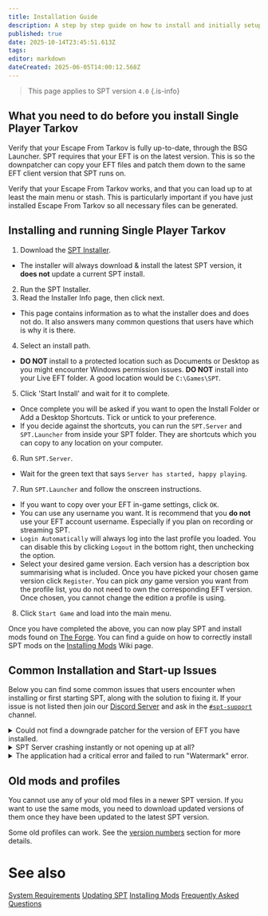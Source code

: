 ```yaml
---
title: Installation Guide
description: A step by step guide on how to install and initially setup Single Player Tarkov.
published: true
date: 2025-10-14T23:45:51.613Z
tags: 
editor: markdown
dateCreated: 2025-06-05T14:00:12.568Z
---
```


> This page applies to SPT version `4.0`
{.is-info}


## What you need to do before you install Single Player Tarkov
Verify that your Escape From Tarkov is fully up-to-date, through the BSG Launcher.
SPT requires that your EFT is on the latest version. This is so the downpatcher can copy your EFT files and patch them down to the same EFT client version that SPT runs on.

Verify that your Escape From Tarkov works, and that you can load up to at least the main menu or stash.
This is particularly important if you have just installed Escape From Tarkov so all necessary files can be generated.

## Installing and running Single Player Tarkov

1. Download the [SPT Installer](https://forge.sp-tarkov.com/installer).
 - The installer will always download & install the latest SPT version, it **does not** update a current SPT install.
2. Run the SPT Installer.
3. Read the Installer Info page, then click next.
 - This page contains information as to what the installer does and does not do. It also answers many common questions that users have which is why it is there.
4. Select an install path. 
 - **DO NOT** install to a protected location such as Documents or Desktop as you might encounter Windows permission issues. **DO NOT** install into your Live EFT folder. A good location would be `C:\Games\SPT`.
5. Click 'Start Install' and wait for it to complete.
 - Once complete you will be asked if you want to open the Install Folder or Add a Desktop Shortcuts. Tick or untick to your preference.
  - If you decide against the shortcuts, you can run the `SPT.Server` and `SPT.Launcher` from inside your SPT folder. They are shortcuts which you can copy to any location on your computer.
6. Run `SPT.Server`.
 - Wait for the green text that says `Server has started, happy playing`.
7. Run `SPT.Launcher` and follow the onscreen instructions.
 - If you want to copy over your EFT in-game settings, click `OK`. 
 - You can use any username you want. It is recommend that you **do not** use your EFT account username. Especially if you plan on recording or streaming SPT.
 - `Login Automatically` will always log into the last profile you loaded. You can disable this by clicking `Logout` in the bottom right, then unchecking the option.
 - Select your desired game version. Each version has a description box summarising what is included. Once you have picked your chosen game version click `Register`. You can pick *any* game version you want from the profile list, you do not need to own the corresponding EFT version. Once chosen, you cannot change the edition a profile is using.
8. Click `Start Game` and load into the main menu.

Once you have completed the above, you can now play SPT and install mods found on [The Forge](https://forge.sp-tarkov.com/). You can find a guide on how to correctly install SPT mods on the [Installing Mods](https://wiki.sp-tarkov.com/Installing_Mods) Wiki page.

## Common Installation and Start-up Issues
Below you can find some common issues that users encounter when installing or first starting SPT, along with the solution to fixing it. If your issue is not listed then join our [Discord Server](http://discord.sp-tarkov.com/) and ask in the [`#spt-support`](https://discord.com/channels/875684761291599922/1172730102119944222) channel.

<details>
<summary>Could not find a downgrade patcher for the version of EFT you have installed.</summary>

<img src="/installernewpatch.png" style="border: 2px solid grey;" alt="Patcher Error">

  There is a new EFT update and either the SPT Development Team needs to update the downpatcher or you have not updated your EFT via the BSG Launcher.

</details>

<details>
<summary>SPT Server crashing instantly or not opening up at all?</summary>
Install both of the below .NET programs. If it states that they are already installed, then use the repair option. Restart your system after.
  
[Runtime 9.0.9](https://dotnet.microsoft.com/en-us/download/dotnet/thank-you/runtime-9.0.9-windows-x64-installer)
[ASP.NET 9.0.9](https://dotnet.microsoft.com/en-us/download/dotnet/thank-you/runtime-aspnetcore-9.0.9-windows-x64-installer)

</details>

<details>
<summary>The application had a critical error and failed to run "Watermark" error.</summary>

<img src="/failedshortcuts.png" style="border: 2px solid grey;" alt="Watermark Error">

This happens because you have moved the `SPT.Server` and/or the `SPT.Launcher`, out of your `[game folder]\SPT` folder. 
You will need to move these back into your `[game folder]\SPT` folder and create desktop shortcuts of these. You can do this by right-clicking the executables and then Send To > Desktop (Shortcut). The shortcuts to the two are made by the installer inside your game folder.
</details>

## Old mods and profiles
You cannot use any of your old mod files in a newer SPT version. If you want to use the same mods, you need to download updated versions of them once they have been updated to the latest SPT version.

Some old profiles can work. See the [version numbers](https://wiki.sp-tarkov.com/Updating_SPT#version-numbers) section for more details.

# See also
[System Requirements](/system-requirements)
[Updating SPT](/Updating_SPT)
[Installing Mods](/Installing_Mods)
[Frequently Asked Questions](/FAQs_40)